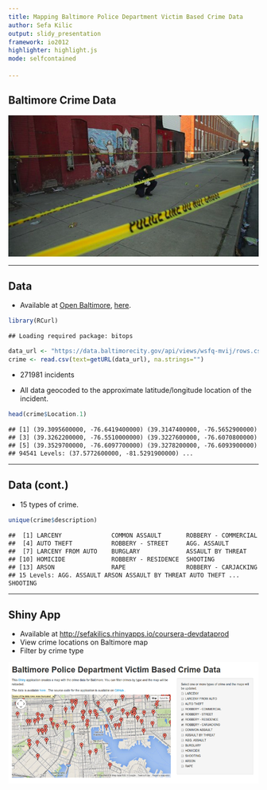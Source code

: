 ```yaml
---
title: Mapping Baltimore Police Department Victim Based Crime Data
author: Sefa Kilic
output: slidy_presentation
framework: io2012
highlighter: highlight.js
mode: selfcontained

---
```



## Baltimore Crime Data

![](baltimore.png)

---

## Data

- Available at [Open Baltimore](https://data.baltimorecity.gov/), [here](https://data.baltimorecity.gov/Public-Safety/BPD-Part-1-Victim-Based-Crime-Data/wsfq-mvij).


```r
library(RCurl)
```

```
## Loading required package: bitops
```

```r
data_url <- "https://data.baltimorecity.gov/api/views/wsfq-mvij/rows.csv?accessType=DOWNLOAD"
crime <- read.csv(text=getURL(data_url), na.strings="")
```

- 271981 incidents

- All data geocoded to the approximate latitude/longitude location of the incident.

```r
head(crime$Location.1)
```

```
## [1] (39.3095600000, -76.6419400000) (39.3147400000, -76.5652900000)
## [3] (39.3262200000, -76.5510000000) (39.3227600000, -76.6070800000)
## [5] (39.3529700000, -76.6097700000) (39.3278200000, -76.6093900000)
## 94541 Levels: (37.5772600000, -81.5291900000) ...
```

---

## Data (cont.)

- 15 types of crime.


```r
unique(crime$description)
```

```
##  [1] LARCENY              COMMON ASSAULT       ROBBERY - COMMERCIAL
##  [4] AUTO THEFT           ROBBERY - STREET     AGG. ASSAULT        
##  [7] LARCENY FROM AUTO    BURGLARY             ASSAULT BY THREAT   
## [10] HOMICIDE             ROBBERY - RESIDENCE  SHOOTING            
## [13] ARSON                RAPE                 ROBBERY - CARJACKING
## 15 Levels: AGG. ASSAULT ARSON ASSAULT BY THREAT AUTO THEFT ... SHOOTING
```

---

## Shiny App

- Available at http://sefakilics.rhinyapps.io/coursera-devdataprod
- View crime locations on Baltimore map
- Filter by crime type

![](screenshot.png)
